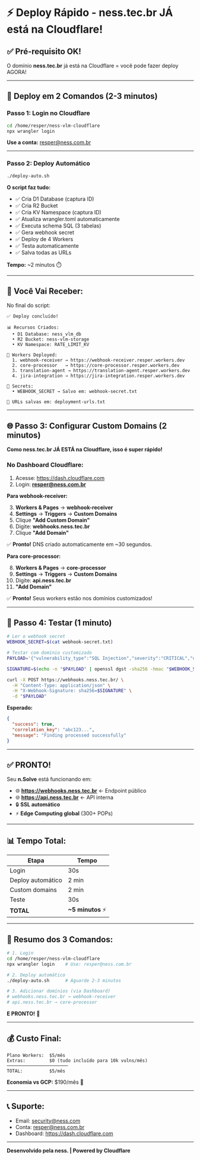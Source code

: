 # ⚡ Deploy Rápido - ness.tec.br JÁ está na Cloudflare!

## ✅ Pré-requisito OK!

O domínio **ness.tec.br** já está na Cloudflare = você pode fazer deploy AGORA!

---

## 🚀 Deploy em 2 Comandos (2-3 minutos)

### Passo 1: Login no Cloudflare

```bash
cd /home/resper/ness-vlm-cloudflare
npx wrangler login
```

**Use a conta:** resper@ness.com.br

---

### Passo 2: Deploy Automático

```bash
./deploy-auto.sh
```

**O script faz tudo:**
- ✅ Cria D1 Database (captura ID)
- ✅ Cria R2 Bucket
- ✅ Cria KV Namespace (captura ID)
- ✅ Atualiza wrangler.toml automaticamente
- ✅ Executa schema SQL (3 tabelas)
- ✅ Gera webhook secret
- ✅ Deploy de 4 Workers
- ✅ Testa automaticamente
- ✅ Salva todas as URLs

**Tempo:** ~2 minutos ⏱️

---

## 📝 Você Vai Receber:

No final do script:

```
✅ Deploy concluído!

📊 Recursos Criados:
  • D1 Database: ness_vlm_db
  • R2 Bucket: ness-vlm-storage
  • KV Namespace: RATE_LIMIT_KV

🚀 Workers Deployed:
  1. webhook-receiver → https://webhook-receiver.resper.workers.dev
  2. core-processor   → https://core-processor.resper.workers.dev
  3. translation-agent → https://translation-agent.resper.workers.dev
  4. jira-integration → https://jira-integration.resper.workers.dev

🔐 Secrets:
  • WEBHOOK_SECRET → Salvo em: webhook-secret.txt

📝 URLs salvas em: deployment-urls.txt
```

---

## 🌐 Passo 3: Configurar Custom Domains (2 minutos)

**Como ness.tec.br JÁ ESTÁ na Cloudflare, isso é super rápido!**

### No Dashboard Cloudflare:

1. Acesse: https://dash.cloudflare.com
2. Login: **resper@ness.com.br**

**Para webhook-receiver:**

3. **Workers & Pages** → **webhook-receiver**
4. **Settings** → **Triggers** → **Custom Domains**
5. Clique **"Add Custom Domain"**
6. Digite: **webhooks.ness.tec.br**
7. Clique **"Add Domain"**

✅ **Pronto!** DNS criado automaticamente em ~30 segundos.

**Para core-processor:**

8. **Workers & Pages** → **core-processor**
9. **Settings** → **Triggers** → **Custom Domains**
10. Digite: **api.ness.tec.br**
11. **"Add Domain"**

✅ **Pronto!** Seus workers estão nos domínios customizados!

---

## 🧪 Passo 4: Testar (1 minuto)

```bash
# Ler o webhook secret
WEBHOOK_SECRET=$(cat webhook-secret.txt)

# Testar com domínio customizado
PAYLOAD='{"vulnerability_type":"SQL Injection","severity":"CRITICAL","url":"https://test.ness.tec.br/api","parameter":"id"}'

SIGNATURE=$(echo -n "$PAYLOAD" | openssl dgst -sha256 -hmac "$WEBHOOK_SECRET" | cut -d' ' -f2)

curl -X POST https://webhooks.ness.tec.br/ \
  -H "Content-Type: application/json" \
  -H "X-Webhook-Signature: sha256=$SIGNATURE" \
  -d "$PAYLOAD"
```

**Esperado:**
```json
{
  "success": true,
  "correlation_key": "abc123...",
  "message": "Finding processed successfully"
}
```

---

## ✅ PRONTO!

Seu **n.Solve** está funcionando em:

- 🌐 **https://webhooks.ness.tec.br** ← Endpoint público
- 🌐 **https://api.ness.tec.br** ← API interna
- 🔒 **SSL automático**
- ⚡ **Edge Computing global** (300+ POPs)

---

## 📊 Tempo Total:

| Etapa | Tempo |
|-------|-------|
| Login | 30s |
| Deploy automático | 2 min |
| Custom domains | 2 min |
| Teste | 30s |
| **TOTAL** | **~5 minutos** ⚡ |

---

## 🎯 Resumo dos 3 Comandos:

```bash
# 1. Login
cd /home/resper/ness-vlm-cloudflare
npx wrangler login    # Use: resper@ness.com.br

# 2. Deploy automático
./deploy-auto.sh      # Aguarde 2-3 minutos

# 3. Adicionar domínios (via Dashboard)
# webhooks.ness.tec.br → webhook-receiver
# api.ness.tec.br → core-processor
```

**E PRONTO!** 🎉

---

## 💰 Custo Final:

```
Plano Workers:  $5/mês
Extras:         $0 (tudo incluído para 10k vulns/mês)
───────────────────────
TOTAL:          $5/mês
```

**Economia vs GCP:** $190/mês 🎉

---

## 📞 Suporte:

- Email: security@ness.com  
- Conta: resper@ness.com.br
- Dashboard: https://dash.cloudflare.com

---

**Desenvolvido pela ness. | Powered by Cloudflare**
